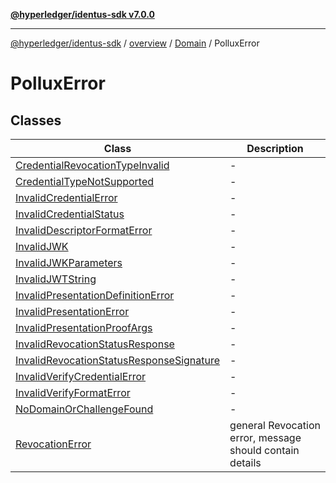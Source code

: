 [**@hyperledger/identus-sdk v7.0.0**](../../../../../README.md)

***

[@hyperledger/identus-sdk](../../../../../README.md) / [overview](../../../../README.md) / [Domain](../../README.md) / PolluxError

# PolluxError

## Classes

| Class | Description |
| ------ | ------ |
| [CredentialRevocationTypeInvalid](classes/CredentialRevocationTypeInvalid.md) | - |
| [CredentialTypeNotSupported](classes/CredentialTypeNotSupported.md) | - |
| [InvalidCredentialError](classes/InvalidCredentialError.md) | - |
| [InvalidCredentialStatus](classes/InvalidCredentialStatus.md) | - |
| [InvalidDescriptorFormatError](classes/InvalidDescriptorFormatError.md) | - |
| [InvalidJWK](classes/InvalidJWK.md) | - |
| [InvalidJWKParameters](classes/InvalidJWKParameters.md) | - |
| [InvalidJWTString](classes/InvalidJWTString.md) | - |
| [InvalidPresentationDefinitionError](classes/InvalidPresentationDefinitionError.md) | - |
| [InvalidPresentationError](classes/InvalidPresentationError.md) | - |
| [InvalidPresentationProofArgs](classes/InvalidPresentationProofArgs.md) | - |
| [InvalidRevocationStatusResponse](classes/InvalidRevocationStatusResponse.md) | - |
| [InvalidRevocationStatusResponseSignature](classes/InvalidRevocationStatusResponseSignature.md) | - |
| [InvalidVerifyCredentialError](classes/InvalidVerifyCredentialError.md) | - |
| [InvalidVerifyFormatError](classes/InvalidVerifyFormatError.md) | - |
| [NoDomainOrChallengeFound](classes/NoDomainOrChallengeFound.md) | - |
| [RevocationError](classes/RevocationError.md) | general Revocation error, message should contain details |
